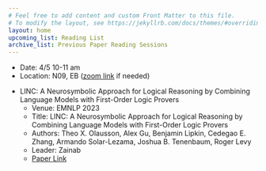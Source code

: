 ```yaml
---
# Feel free to add content and custom Front Matter to this file.
# To modify the layout, see https://jekyllrb.com/docs/themes/#overriding-theme-defaults
layout: home
upcoming_list: Reading List
archive_list: Previous Paper Reading Sessions
---
```


- Date: 4/5 10-11 am
- Location: N09, EB ([zoom link](https://binghamton.zoom.us/j/93913604594) if needed)

<!-- Upcoming papers -->

- LINC: A Neurosymbolic Approach for Logical Reasoning by Combining Language Models with First-Order Logic Provers
    - Venue: EMNLP 2023
    - Title: LINC: A Neurosymbolic Approach for Logical Reasoning by Combining Language Models with First-Order Logic Provers
    - Authors: Theo X. Olausson, Alex Gu, Benjamin Lipkin, Cedegao E. Zhang, Armando Solar-Lezama, Joshua B. Tenenbaum, Roger Levy
    - Leader: Zainab
    - [Paper Link](https://arxiv.org/abs/2310.15164)

<!-- - Vision-Language Foundation Models as Effective Robot Imitators
    - Authors: Xinghang Li, Minghuan Liu, Hanbo Zhang, Cunjun Yu, Jie Xu, Hongtao Wu, Chilam Cheang, Ya Jing, Weinan Zhang, Huaping Liu, Hang Li, Tao Kong
    - Venue: Arxiv
    - [Paper Link](https://arxiv.org/abs/2311.01378)


- Diffusion Policy: Visuomotor Policy Learning via Action Diffusion
    - [Paper Link](https://diffusion-policy.cs.columbia.edu/)

- Champion-level drone racing using deep reinforcement learning
    - [Paper Link](https://www.nature.com/articles/s41586-023-06419-4) -->

<!-- Members
- Members:
    - Shiqi Zhang
    - Xiaohan Zhang
    - David DeFazio
    - Yohei Hayamizu
    - Zainab Altaweel
-->
